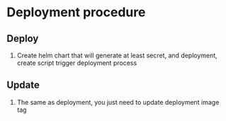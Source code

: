 # Deployment procedure

## Deploy 

1. Create helm chart that will generate at least secret, and deployment, create script trigger deployment process

## Update 

1. The same as deployment, you just need to update deployment image tag
